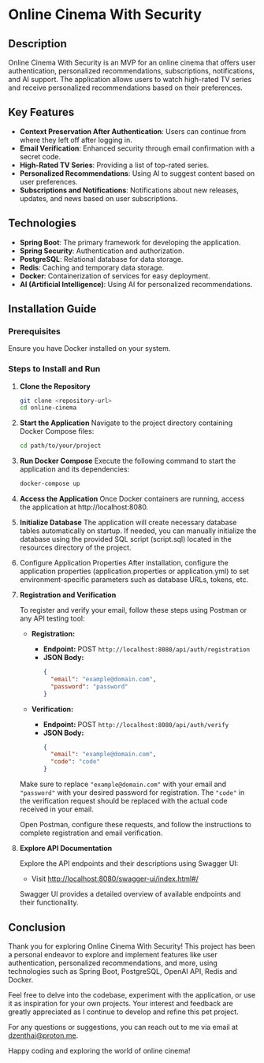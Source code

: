 # Online Cinema With Security

## Description

Online Cinema With Security is an MVP for an online cinema that offers user authentication, personalized
recommendations, subscriptions, notifications, and AI support. The application allows users to watch high-rated TV
series and receive personalized recommendations based on their preferences.

## Key Features

- **Context Preservation After Authentication**: Users can continue from where they left off after logging in.
- **Email Verification**: Enhanced security through email confirmation with a secret code.
- **High-Rated TV Series**: Providing a list of top-rated series.
- **Personalized Recommendations**: Using AI to suggest content based on user preferences.
- **Subscriptions and Notifications**: Notifications about new releases, updates, and news based on user subscriptions.

## Technologies

- **Spring Boot**: The primary framework for developing the application.
- **Spring Security**: Authentication and authorization.
- **PostgreSQL**: Relational database for data storage.
- **Redis**: Caching and temporary data storage.
- **Docker**: Containerization of services for easy deployment.
- **AI (Artificial Intelligence)**: Using AI for personalized recommendations.

## Installation Guide

### Prerequisites

Ensure you have Docker installed on your system.

### Steps to Install and Run

1. **Clone the Repository**
   ```bash
   git clone <repository-url>
   cd online-cinema

2. **Start the Application**
   Navigate to the project directory containing Docker Compose files:
   ```bash
   cd path/to/your/project

3. **Run Docker Compose**
   Execute the following command to start the application and its dependencies:
   ```bash
   docker-compose up

4. **Access the Application**
   Once Docker containers are running, access the application at http://localhost:8080.

5. **Initialize Database**
   The application will create necessary database tables automatically on startup.
   If needed, you can manually initialize the database using the provided SQL script (script.sql)
   located in the resources directory of the project.

6. Configure Application Properties
   After installation, configure the application properties (application.properties or application.yml)
   to set environment-specific parameters such as database URLs, tokens, etc.

7. **Registration and Verification**

   To register and verify your email, follow these steps using Postman or any API testing tool:

    - **Registration:**
        - **Endpoint:** POST `http://localhost:8080/api/auth/registration`
        - **JSON Body:**
          ```json
          {
            "email": "example@domain.com",
            "password": "password"
          }
          ```

    - **Verification:**
        - **Endpoint:** POST `http://localhost:8080/api/auth/verify`
        - **JSON Body:**
          ```json
          {
            "email": "example@domain.com",
            "code": "code"
          }
          ```

   Make sure to replace `"example@domain.com"` with your email and `"password"` with your desired password for
   registration. The `"code"` in the verification request should be replaced with the actual code received in your
   email.

   Open Postman, configure these requests, and follow the instructions to complete registration and email verification.

8. **Explore API Documentation**

   Explore the API endpoints and their descriptions using Swagger UI:
    - Visit [http://localhost:8080/swagger-ui/index.html#/](http://localhost:8080/swagger-ui/index.html#/)

   Swagger UI provides a detailed overview of available endpoints and their functionality.

## Conclusion

Thank you for exploring Online Cinema With Security! This project has been a personal endeavor to explore and implement features like user authentication, personalized recommendations, and more, using technologies such as Spring Boot, PostgreSQL, OpenAI API, Redis and Docker.

Feel free to delve into the codebase, experiment with the application, or use it as inspiration for your own projects. Your interest and feedback are greatly appreciated as I continue to develop and refine this pet project.

For any questions or suggestions, you can reach out to me via email at [dzenthai@proton.me](mailto:dzenthai@proton.me).

Happy coding and exploring the world of online cinema!

